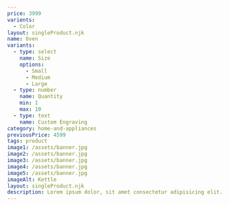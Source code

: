 ```yaml
---
price: 3999
varients:
  - Color
layout: singleProduct.njk
name: Oven
variants:
  - type: select
    name: Size
    options:
      - Small
      - Medium
      - Large
  - type: number
    name: Quantity
    min: 1
    max: 10
  - type: text
    name: Custom Engraving
category: home-and-appliances
previousPrice: 4599
tags: product
image1: /assets/banner.jpg
image2: /assets/banner.jpg
image3: /assets/banner.jpg
image4: /assets/banner.jpg
image5: /assets/banner.jpg
imageAlt: Kettle
layout: singleProduct.njk
description: Lorem ipsum dolor, sit amet consectetur adipisicing elit. Adipisci, sint aut. Est explicabo voluptatibus doloribus, cumque praesentium, similique debitis aliquam minima corporis reprehenderit doloremque asperiores! Illum sit debitis accusamus fugiat?
---
```

